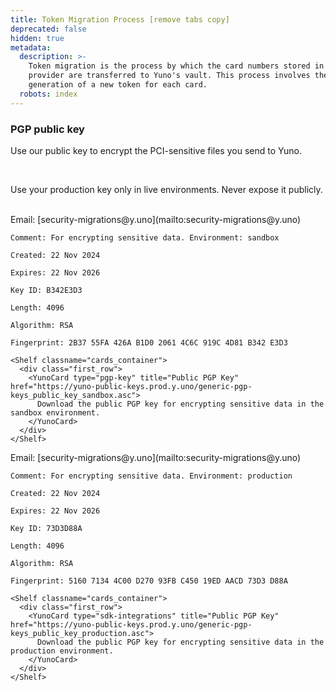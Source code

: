 ```yaml
---
title: Token Migration Process [remove tabs copy]
deprecated: false
hidden: true
metadata:
  description: >-
    Token migration is the process by which the card numbers stored in a
    provider are transferred to Yuno's vault. This process involves the
    generation of a new token for each card.
  robots: index
---
```

### PGP public key

Use our public key to encrypt the PCI-sensitive files you send to Yuno.

<br />

<ExpandableCard title="Production Key">
  <p>Use your production key only in live environments. Never expose it publicly.</p>
</ExpandableCard>

<br />

<Tabs>
  <Tab title="Sandbox">
    Email: [security-migrations@y.uno](mailto:security-migrations@y.uno)

    Comment: For encrypting sensitive data. Environment: sandbox

    Created: 22 Nov 2024

    Expires: 22 Nov 2026

    Key ID: B342E3D3

    Length: 4096

    Algorithm: RSA

    Fingerprint: 2B37 55FA 426A B1D0 2061 4C6C 919C 4D81 B342 E3D3

    <Shelf classname="cards_container">
      <div class="first_row">
        <YunoCard type="pgp-key" title="Public PGP Key" href="https://yuno-public-keys.prod.y.uno/generic-pgp-keys_public_key_sandbox.asc">
          Download the public PGP key for encrypting sensitive data in the sandbox environment.
        </YunoCard>
      </div>
    </Shelf>
  </Tab>

  <Tab title="Production">
    Email: [security-migrations@y.uno](mailto:security-migrations@y.uno)

    Comment: For encrypting sensitive data. Environment: production

    Created: 22 Nov 2024

    Expires: 22 Nov 2026

    Key ID: 73D3D88A

    Length: 4096

    Algorithm: RSA

    Fingerprint: 5160 7134 4C00 D270 93FB C450 19ED AACD 73D3 D88A

    <Shelf classname="cards_container">
      <div class="first_row">
        <YunoCard type="sdk-integrations" title="Public PGP Key" href="https://yuno-public-keys.prod.y.uno/generic-pgp-keys_public_key_production.asc">
          Download the public PGP key for encrypting sensitive data in the production environment.
        </YunoCard>
      </div>
    </Shelf>
  </Tab>
</Tabs>